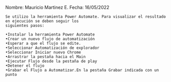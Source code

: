 Nombre: Mauricio Martinez E.
	Fecha: 16/05/2022

	Se utilizo la herramienta Power Automate. Para visualizar el resultado en ejecución se deben seguir los 	
	siguientes pasos:

    •Instalar la herramienta Power Automate
	•Crear un nuevo flujo de automatización
	•Esperar a que el flujo se edite.
	•Seleccionar Automatización de explorador
	•Seleccionar Iniciar nuevo Chrome
	•Arrastrar la pestaña hacia el Main
	•Ejecutar Flujo desde la pestaña de play
	•Detener el flujo
	•Grabar el Flujo a Automatizar.En la pestaña Grabar indicada con un punto

